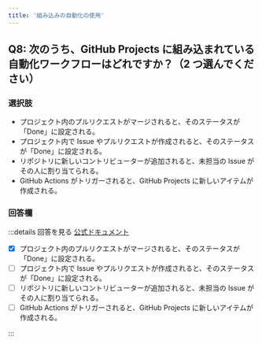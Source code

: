 ```yaml
---
title: '組み込みの自動化の使用'
---
```


## Q8: 次のうち、GitHub Projects に組み込まれている自動化ワークフローはどれですか？（2 つ選んでください）

### 選択肢

- プロジェクト内のプルリクエストがマージされると、そのステータスが「Done」に設定される。
- プロジェクト内で Issue やプルリクエストが作成されると、そのステータスが「Done」に設定される。
- リポジトリに新しいコントリビューターが追加されると、未担当の Issue がその人に割り当てられる。
- GitHub Actions がトリガーされると、GitHub Projects に新しいアイテムが作成される。

### 回答欄

:::details 回答を見る
[公式ドキュメント](https://docs.github.com/ja/issues/planning-and-tracking-with-projects/automating-your-project/using-the-built-in-automations)

- [x] プロジェクト内のプルリクエストがマージされると、そのステータスが「Done」に設定される。
- [ ] プロジェクト内で Issue やプルリクエストが作成されると、そのステータスが「Done」に設定される。
- [ ] リポジトリに新しいコントリビューターが追加されると、未担当の Issue がその人に割り当てられる。
- [ ] GitHub Actions がトリガーされると、GitHub Projects に新しいアイテムが作成される。

:::
